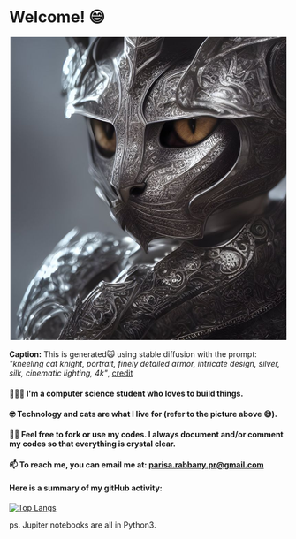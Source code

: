 # Welcome! 😄 

<p align="center">
<img src="cool_cat.jpg" alt="cool cat" width="500" class="center" />

**Caption:** This is generated🙀 using stable diffusion with the prompt: *"kneeling cat knight, portrait, finely detailed armor, intricate design, silver, silk, cinematic lighting, 4k"*, [credit](https://hostux.social/@valere/108939000926741542)
</p>



#### 👷🏻‍♀️ I'm a computer science student who loves to build things. 

#### 🤓 Technology and cats are what I live for (refer to the picture above 😅).

#### ✍🏻 Feel free to fork or use my codes. I always document and/or comment my codes so that everything is crystal clear. 

#### 📫 To reach me, you can email me at: parisa.rabbany.pr@gmail.com


#### Here is a summary of my gitHub activity:

[![Top Langs](https://github-readme-stats.vercel.app/api/top-langs/?username=LadyPary&layout=compact)](https://github.com/anuraghazra/github-readme-stats)

ps. Jupiter notebooks are all in Python3.

